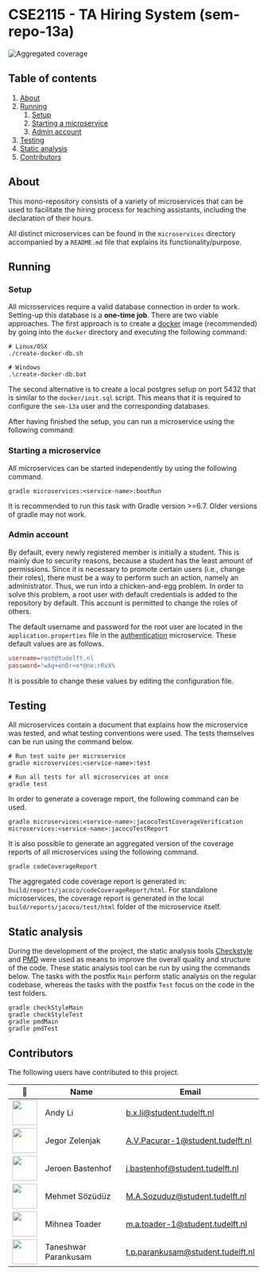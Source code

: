 # CSE2115 - TA Hiring System (sem-repo-13a)

![Aggregated coverage](https://gitlab.ewi.tudelft.nl/cse2115/2021-2022/sem-group-13a/sem-repo-13a/badges/main/coverage.svg)

## Table of contents

1. [About](#about)
2. [Running](#running)
   1. [Setup](#setup)
   2. [Starting a microservice](#starting-a-microservice)
   3. [Admin account](#admin-account)
3. [Testing](#testing)
4. [Static analysis](#static-analysis)
5. [Contributors](#contributors)

## About

This mono-repository consists of a variety of microservices that can be used to facilitate the hiring process for 
teaching assistants, including the declaration of their hours.

All distinct microservices can be found in the `microservices` directory accompanied by a `README.md` file  that explains 
its functionality/purpose.

## Running

### Setup

All microservices require a valid database connection in order to work. Setting-up this database is a **one-time job**.
There are two viable approaches. The first approach is to create a [docker](https://www.docker.com/) image (recommended) by going into the `docker`
directory and executing the following command:

```shell
# Linux/OSX
./create-docker-db.sh

# Windows
.\create-docker-db.bat
```

The second alternative is to create a local postgres setup on port 5432 that is similar to the `docker/init.sql` script.
This means that it is required to configure the `sem-13a` user and the corresponding databases.

After having finished the setup, you can run a microservice using the following command:

### Starting a microservice

All microservices can be started independently by using the following command.

```shell
gradle microservices:<service-name>:bootRun
```

It is recommended to run this task with Gradle version >=6.7. Older versions of gradle may not work.

### Admin account

By default, every newly registered member is initially a student. This is mainly due to security reasons, because a 
student has the least amount of permissions. Since it is necessary to promote certain users (i.e., change their roles), 
there must be a way to perform such an action, namely an administrator. Thus, we run into a chicken-and-egg problem. 
In order to solve this problem, a root user with default credentials is added to the repository by default. 
This account is permitted to change the roles of others.

The default username and password for the root user are located in the `application.properties` file in the [authentication](microservices/authentication/src/main/resources/application.properties) microservice. These default values are as follows.

```ini
username=root@tudelft.nl
password=!wAg+enDr<e*@ne:rRvX%
```

It is possible to change these values by editing the configuration file.

## Testing

All microservices contain a document that explains how the microservice was tested, and what testing conventions were used. 
The tests themselves can be run using the command below.

```shell
# Run test suite per microservice
gradle microservices:<service-name>:test

# Run all tests for all microservices at once
gradle test
```

In order to generate a coverage report, the following command can be used.

```shell
gradle microservices:<service-name>:jacocoTestCoverageVerification microservices:<service-name>:jacocoTestReport
```

It is also possible to generate an aggregated version of the coverage reports of all microservices using the following command.

```shell
gradle codeCoverageReport
```

The aggregated code coverage report is generated in: `build/reports/jacoco/codeCoverageReport/html`. For standalone 
microservices, the coverage report is generated in the local `build/reports/jacoco/test/html` folder of the microservice itself.

## Static analysis

During the development of the project, the static analysis tools [Checkstyle](https://checkstyle.sourceforge.io/) and 
[PMD](https://pmd.github.io/) were used as means to improve the overall quality and structure of the code. 
These static analysis tool can be run by using the commands below. The tasks with the postfix `Main` perform static 
analysis on the regular codebase, whereas the tasks with the postfix `Test` focus on the code in the test folders.

```shell
gradle checkStyleMain
gradle checkStyleTest
gradle pmdMain
gradle pmdTest
```

## Contributors

The following users have contributed to this project.

| 📸 | Name | Email |
|---|---|---|
| <img src="https://secure.gravatar.com/avatar/6831344d0915a958d3922e4bf36159fe?s=400&d=identicon" width="50px"> | Andy Li | b.x.li@student.tudelft.nl |
| <img src="https://gitlab.ewi.tudelft.nl/uploads/-/system/user/avatar/3100/avatar.png?width=400" width="50px"> | Jegor Zelenjak | A.V.Pacurar-1@student.tudelft.nl |
| <img src="https://gitlab.ewi.tudelft.nl/uploads/-/system/user/avatar/3586/avatar.png?width=400" width="50px"> | Jeroen Bastenhof | j.bastenhof@student.tudelft.nl |
| <img src="https://gitlab.ewi.tudelft.nl/uploads/-/system/user/avatar/3545/avatar.png?width=400" width="50px"> | Mehmet Sözüdüz | M.A.Sozuduz@student.tudelft.nl |
| <img src="https://secure.gravatar.com/avatar/01c95f4b875a5b2334d5d9b0feaa515c?s=400&d=identicon" width="50px"> | Mihnea Toader | m.a.toader-1@student.tudelft.nl |
| <img src="https://secure.gravatar.com/avatar/e6ea65f4cc0d5ac1082ce38a1a391d0a?s=400&d=identicon" width="50px"> | Taneshwar Parankusam | t.p.parankusam@student.tudelft.nl |
